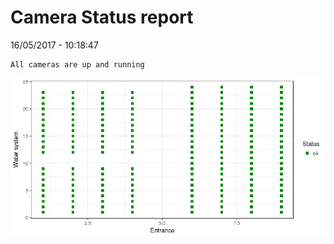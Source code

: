 Camera Status report
================
16/05/2017 - 10:18:47

    All cameras are up and running

![](camreport_files/figure-markdown_github/unnamed-chunk-2-1.png)
